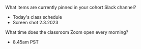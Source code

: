 What items are currently pinned in your cohort Slack channel?
- Today's class schedule
- Screen shot 2.3.2023

What time does the classroom Zoom open every morning?
 - 8.45am PST
 